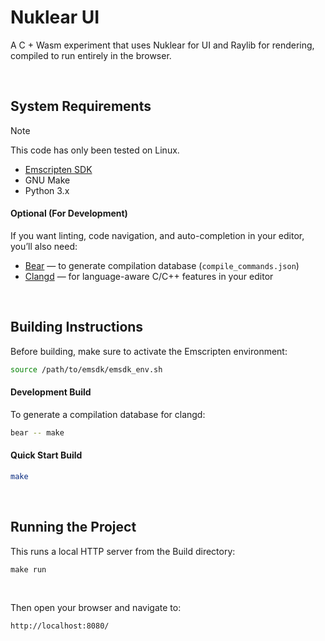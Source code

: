 # Nuklear UI
A C + Wasm experiment that uses Nuklear for UI and Raylib for rendering, compiled to run entirely in the browser.

<br>

## System Requirements
> [!NOTE]
> This code has only been tested on Linux.

- [Emscripten SDK](https://emscripten.org/docs/getting_started/downloads.html)
- GNU Make
- Python 3.x

#### Optional (For Development)
If you want linting, code navigation, and auto-completion in your editor, you’ll also need:
- [Bear](https://github.com/rizsotto/Bear) — to generate compilation database (`compile_commands.json`)
- [Clangd](https://clangd.llvm.org/) — for language-aware C/C++ features in your editor

<br>

## Building Instructions
Before building, make sure to activate the Emscripten environment:
```bash
source /path/to/emsdk/emsdk_env.sh
```

#### Development Build
To generate a compilation database for clangd:
```bash
bear -- make
```

#### Quick Start Build
```bash
make
```

<br>

## Running the Project
This runs a local HTTP server from the Build directory:
```
make run
```

<br>

Then open your browser and navigate to:
```
http://localhost:8080/
```
